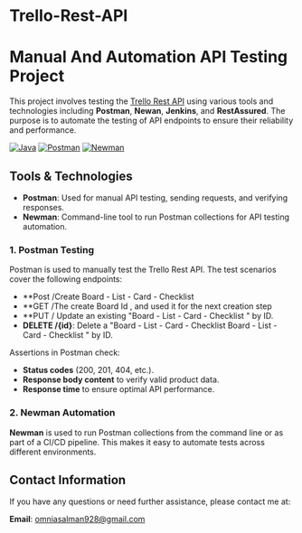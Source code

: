 # Trello-Rest-API
# Manual And Automation API Testing Project 
This project involves testing the [Trello Rest API](https://developer.atlassian.com/cloud/trello/rest/api-group-actions/#api-group-actions) using various tools and technologies including **Postman**, **Newan**, **Jenkins**, and **RestAssured**. The purpose is to automate the testing of API endpoints to ensure their reliability and performance.

[![Java](https://img.shields.io/badge/Java-007396?style=for-the-badge&logo=java&logoColor=white)](https://www.oracle.com/java/)
[![Postman](https://img.shields.io/badge/Postman-FF6C37?style=for-the-badge&logo=postman&logoColor=white)](https://www.postman.com/)
[![Newman](https://img.shields.io/badge/Newman-00BFFF?style=for-the-badge&logoColor=white)](https://github.com/postmanlabs/newman)

## Tools & Technologies
- **Postman**: Used for manual API testing, sending requests, and verifying responses.
- **Newman**: Command-line tool to run Postman collections for API testing automation.
### 1. Postman Testing

Postman is used to manually test the Trello Rest API. The test scenarios cover the following endpoints:
- **Post /Create Board - List - Card - Checklist 
- **GET /The create Board Id , and used it for the next creation step
- **PUT / Update an existing "Board - List - Card - Checklist " by ID.
- **DELETE /{id}**: Delete a "Board - List - Card - Checklist Board - List - Card - Checklist " by ID.

Assertions in Postman check:
- **Status codes** (200, 201, 404, etc.).
- **Response body content** to verify valid product data.
- **Response time** to ensure optimal API performance.

### 2. Newman Automation

**Newman** is used to run Postman collections from the command line or as part of a CI/CD pipeline. This makes it easy to automate tests across different environments.
## Contact Information

If you have any questions or need further assistance, please contact me at:

**Email**: [omniasalman928@gmail.com ](omniasalman928@gmail.com)
